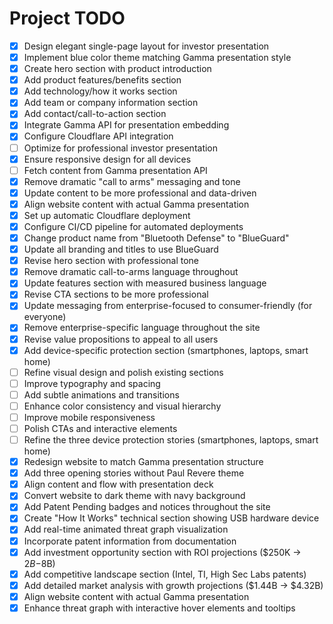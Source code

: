 # Project TODO

- [x] Design elegant single-page layout for investor presentation
- [x] Implement blue color theme matching Gamma presentation style
- [x] Create hero section with product introduction
- [x] Add product features/benefits section
- [x] Add technology/how it works section
- [x] Add team or company information section
- [x] Add contact/call-to-action section
- [x] Integrate Gamma API for presentation embedding
- [x] Configure Cloudflare API integration
- [ ] Optimize for professional investor presentation
- [x] Ensure responsive design for all devices
- [ ] Fetch content from Gamma presentation API
- [x] Remove dramatic "call to arms" messaging and tone
- [x] Update content to be more professional and data-driven
- [x] Align website content with actual Gamma presentation
- [x] Set up automatic Cloudflare deployment
- [x] Configure CI/CD pipeline for automated deployments
- [x] Change product name from "Bluetooth Defense" to "BlueGuard"
- [x] Update all branding and titles to use BlueGuard
- [x] Revise hero section with professional tone
- [x] Remove dramatic call-to-arms language throughout
- [x] Update features section with measured business language
- [x] Revise CTA sections to be more professional
- [x] Update messaging from enterprise-focused to consumer-friendly (for everyone)
- [x] Remove enterprise-specific language throughout the site
- [x] Revise value propositions to appeal to all users
- [x] Add device-specific protection section (smartphones, laptops, smart home)
- [ ] Refine visual design and polish existing sections
- [ ] Improve typography and spacing
- [ ] Add subtle animations and transitions
- [ ] Enhance color consistency and visual hierarchy
- [ ] Improve mobile responsiveness
- [ ] Polish CTAs and interactive elements
- [ ] Refine the three device protection stories (smartphones, laptops, smart home)
- [x] Redesign website to match Gamma presentation structure
- [x] Add three opening stories without Paul Revere theme
- [x] Align content and flow with presentation deck
- [x] Convert website to dark theme with navy background
- [x] Add Patent Pending badges and notices throughout the site
- [x] Create "How It Works" technical section showing USB hardware device
- [x] Add real-time animated threat graph visualization
- [x] Incorporate patent information from documentation
- [x] Add investment opportunity section with ROI projections ($250K → $2B-$8B)
- [x] Add competitive landscape section (Intel, TI, High Sec Labs patents)
- [x] Add detailed market analysis with growth projections ($1.44B → $4.32B)
- [x] Align website content with actual Gamma presentation
- [x] Enhance threat graph with interactive hover elements and tooltips

